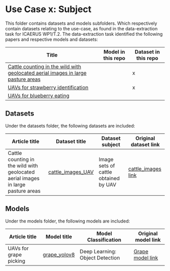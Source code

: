 # Use Case x: Subject

This folder contains datasets and models subfolders. Which respectively contain datasets relating to the use-case, as found in the data-extraction task for ICAERUS WP1/T.2.
The data-extraction task identified the following papers and respective models and datasets:

| Title | Model in this repo | Dataset in this repo |
| ----- | ----- | -----| 
| [Cattle counting in the wild with geolocated aerial images in large pasture areas](https://www.sciencedirect.com/science/article/abs/pii/S0168169921003719?via%3Dihub) | | x |
| [UAVs for strawberry identification](https://www.sciencedirect.com/) |  | x |
| [UAVs for blueberry eating](https://ieee-explore.com) | | | 
## Datasets

Under the datasets folder, the following datasets are included:

| Article title | Dataset title | Dataset subject | Original dataset link | 
| ----- | ----- | ----- | ----- |
| Cattle counting in the wild with geolocated aerial images in large pasture areas|  [cattle_images_UAV](https://github.com/ICAERUS-EU/ddal/blob/main/UC3/datasets/cattle_images_UAV.md) | Image sets of cattle obtained by UAV | [cattle_images link]((https://vhasoares.github.io/downloads.html))


## Models

Under the models folder, the following models are included:

| Article title | Model title | Model Classification | Original model link |
| ----- | ----- | ----- | ----- |
| UAVs for grape picking | [grape_yolov8](https://github.com/ICAERUS-EU/ddal/blob/main/UCx/models/example_grape.md) | Deep Learning: Object Detection | [Grape model link]((https://docs.ultralytics.com/tasks/detection/))
